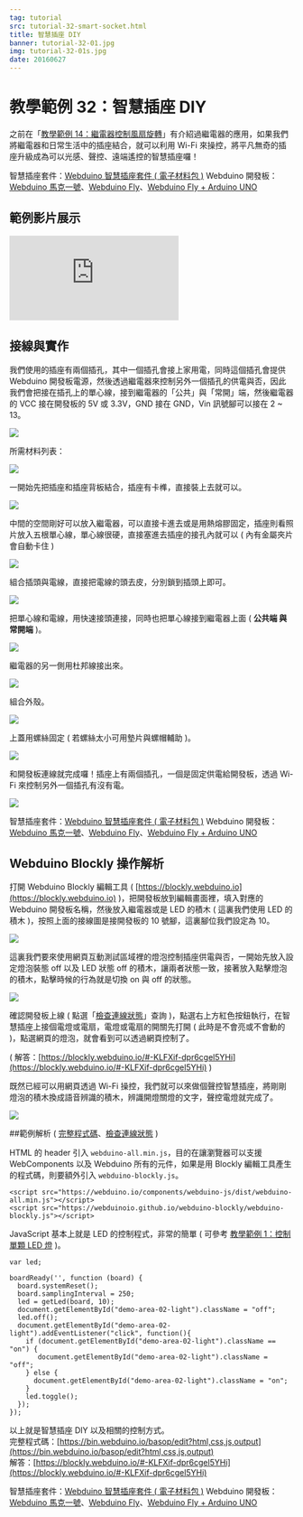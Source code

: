 ```yaml
---
tag: tutorial
src: tutorial-32-smart-socket.html
title: 智慧插座 DIY
banner: tutorial-32-01.jpg
img: tutorial-32-01s.jpg
date: 20160627
---
```


<!-- @@master  = ../../_layout.html-->

<!-- @@block  =  meta-->

<title>教學範例 32：智慧插座 DIY :::: Webduino = Web × Arduino</title>

<meta name="description" content="之前在「教學範例 14：繼電器控制風扇旋轉」有介紹過繼電器的應用，如果我們將繼電器和日常生活中的插座結合，就可以利用 Wi-Fi 來操控，將平凡無奇的插座升級成為可以光感、聲控、遠端遙控的智慧插座囉！">

<meta itemprop="description" content="之前在「教學範例 14：繼電器控制風扇旋轉」有介紹過繼電器的應用，如果我們將繼電器和日常生活中的插座結合，就可以利用 Wi-Fi 來操控，將平凡無奇的插座升級成為可以光感、聲控、遠端遙控的智慧插座囉！">

<meta property="og:description" content="之前在「教學範例 14：繼電器控制風扇旋轉」有介紹過繼電器的應用，如果我們將繼電器和日常生活中的插座結合，就可以利用 Wi-Fi 來操控，將平凡無奇的插座升級成為可以光感、聲控、遠端遙控的智慧插座囉！">

<link rel="canonical" href="https://tutorials.webduino.io/zh-tw/docs/useful/example/smart-socket.html">

<meta property="og:title" content="教學範例 32：智慧插座 DIY" >

<meta property="og:url" content="https://webduino.io/tutorials/tutorial-32-smart-socket.html">

<meta property="og:image" content="https://webduino.io/img/tutorials/tutorial-32-01s.jpg">

<meta itemprop="image" content="https://webduino.io/img/tutorials/tutorial-32-01s.jpg">

<include src="../_include-tutorials.html"></include>

<!-- @@close-->

<!-- @@block  =  preAndNext-->

<include src="../_include-tutorials-content.html"></include>

<!-- @@close-->

<!-- @@block  =  tutorials-->

# 教學範例 32：智慧插座 DIY

之前在「[教學範例 14：繼電器控制風扇旋轉](https://webduino.io/tutorials/tutorial-14-relay.html)」有介紹過繼電器的應用，如果我們將繼電器和日常生活中的插座結合，就可以利用 Wi-Fi 來操控，將平凡無奇的插座升級成為可以光感、聲控、遠端遙控的智慧插座囉！ 

<div class="buy-this">
	<span>智慧插座套件：<a href="https://webduino.io/buy/webduino-package-socket.html" target="_blank">Webduino 智慧插座套件 ( 電子材料包 )</a></span>
	<span>Webduino 開發板：<a href="https://webduino.io/buy/component-webduino-v1.html" target="_blank">Webduino 馬克一號</a>、<a href="https://webduino.io/buy/component-webduino-fly.html" target="_blank">Webduino Fly</a>、<a href="https://webduino.io/buy/component-webduino-uno-fly.html" target="_blank">Webduino Fly + Arduino UNO</a></span>
</div>

## 範例影片展示

<iframe class="youtube" src="https://www.youtube.com/embed/nFEY_k_2zxQ" frameborder="0" allowfullscreen></iframe>

## 接線與實作

我們使用的插座有兩個插孔，其中一個插孔會接上家用電，同時這個插孔會提供 Webduino 開發板電源，然後透過繼電器來控制另外一個插孔的供電與否，因此我們會把接在插孔上的單心線，接到繼電器的「公共」與「常開」端，然後繼電器的 VCC 接在開發板的 5V 或 3.3V，GND 接在 GND，Vin 訊號腳可以接在 2 ~ 13。

![](../img/tutorials/tutorial-32-02.jpg)

所需材料列表：

![](../img/tutorials/tutorial-32-03.jpg)

一開始先把插座和插座背板結合，插座有卡榫，直接裝上去就可以。

![](../img/tutorials/tutorial-32-04.jpg)

中間的空間剛好可以放入繼電器，可以直接卡進去或是用熱熔膠固定，插座則看照片放入五根單心線，單心線很硬，直接塞進去插座的接孔內就可以 ( 內有金屬夾片會自動卡住 )

![](../img/tutorials/tutorial-32-05.jpg)

組合插頭與電線，直接把電線的頭去皮，分別鎖到插頭上即可。

![](../img/tutorials/tutorial-32-07.jpg)

把單心線和電線，用快速接頭連接，同時也把單心線接到繼電器上面 ( **公共端 與 常開端** )。

![](../img/tutorials/tutorial-32-06.jpg)

繼電器的另一側用杜邦線接出來。

![](../img/tutorials/tutorial-32-08.jpg)

組合外殼。

![](../img/tutorials/tutorial-32-09.jpg)

上蓋用螺絲固定 ( 若螺絲太小可用墊片與螺帽輔助 )。

![](../img/tutorials/tutorial-32-09a.jpg)

和開發板連線就完成囉！插座上有兩個插孔，一個是固定供電給開發板，透過 Wi-Fi 來控制另外一個插孔有沒有電。

![](../img/tutorials/tutorial-32-10.jpg)

<div class="buy-this">
	<span>智慧插座套件：<a href="https://webduino.io/buy/webduino-package-socket.html" target="_blank">Webduino 智慧插座套件 ( 電子材料包 )</a></span>
	<span>Webduino 開發板：<a href="https://webduino.io/buy/component-webduino-v1.html" target="_blank">Webduino 馬克一號</a>、<a href="https://webduino.io/buy/component-webduino-fly.html" target="_blank">Webduino Fly</a>、<a href="https://webduino.io/buy/component-webduino-uno-fly.html" target="_blank">Webduino Fly + Arduino UNO</a></span>
</div>

## Webduino Blockly 操作解析

打開 Webduino Blockly 編輯工具 ( [https://blockly.webduino.io](https://blockly.webduino.io) )，把開發板放到編輯畫面裡，填入對應的 Webduino 開發板名稱，然後放入繼電器或是 LED 的積木 ( 這裏我們使用 LED 的積木 )，按照上面的接線圖是接開發板的 10 號腳，這裏腳位我們設定為 10。

![](../img/tutorials/tutorial-32-11.jpg)

這裏我們要來使用網頁互動測試區域裡的燈泡控制插座供電與否，一開始先放入設定燈泡裝態 off 以及 LED 狀態 off 的積木，讓兩者狀態一致，接著放入點擊燈泡的積木，點擊時候的行為就是切換 on 與 off 的狀態。

![](../img/tutorials/tutorial-32-12.jpg)

確認開發板上線 ( 點選「[檢查連線狀態](https://webduino.io/device.html)」查詢 )，點選右上方紅色按鈕執行，在智慧插座上接個電燈或電扇，電燈或電扇的開關先打開 ( 此時是不會亮或不會動的 )，點選網頁的燈泡，就會看到可以透過網頁控制了。

( 解答：[https://blockly.webduino.io/#-KLFXif-dpr6cgel5YHi](https://blockly.webduino.io/#-KLFXif-dpr6cgel5YHi) )

既然已經可以用網頁透過 Wi-Fi 操控，我們就可以來做個聲控智慧插座，將剛剛燈泡的積木換成語音辨識的積木，辨識開燈關燈的文字，聲控電燈就完成了。

![](../img/tutorials/tutorial-32-13.jpg)

##範例解析 ( [完整程式碼](https://bin.webduino.io/basop/edit?html,css,js,output)、[檢查連線狀態](https://webduino.io/device.html) )

HTML 的 header 引入 `webduino-all.min.js`，目的在讓瀏覽器可以支援 WebComponents 以及 Webduino 所有的元件，如果是用 Blockly 編輯工具產生的程式碼，則要額外引入 `webduino-blockly.js`。

	<script src="https://webduino.io/components/webduino-js/dist/webduino-all.min.js"></script>
	<script src="https://webduinoio.github.io/webduino-blockly/webduino-blockly.js"></script>

JavaScript 基本上就是 LED 的控制程式，非常的簡單 ( 可參考 [教學範例 1：控制單顆 LED 燈](https://webduino.io/tutorials/tutorial-01-led.html) )。	

	var led;

	boardReady('', function (board) {
	  board.systemReset();
	  board.samplingInterval = 250;
	  led = getLed(board, 10);
	  document.getElementById("demo-area-02-light").className = "off";
	  led.off();
	  document.getElementById("demo-area-02-light").addEventListener("click", function(){
	    if (document.getElementById("demo-area-02-light").className == "on") {
	       document.getElementById("demo-area-02-light").className = "off";
	    } else {
	      document.getElementById("demo-area-02-light").className = "on";
	    }
	    led.toggle();
	  });
	});

以上就是智慧插座 DIY 以及相關的控制方式。   
完整程式碼：[https://bin.webduino.io/basop/edit?html,css,js,output](https://bin.webduino.io/basop/edit?html,css,js,output)  
解答：[https://blockly.webduino.io/#-KLFXif-dpr6cgel5YHi](https://blockly.webduino.io/#-KLFXif-dpr6cgel5YHi)

<div class="buy-this">
	<span>智慧插座套件：<a href="https://webduino.io/buy/webduino-package-socket.html" target="_blank">Webduino 智慧插座套件 ( 電子材料包 )</a></span>
	<span>Webduino 開發板：<a href="https://webduino.io/buy/component-webduino-v1.html" target="_blank">Webduino 馬克一號</a>、<a href="https://webduino.io/buy/component-webduino-fly.html" target="_blank">Webduino Fly</a>、<a href="https://webduino.io/buy/component-webduino-uno-fly.html" target="_blank">Webduino Fly + Arduino UNO</a></span>
</div>


<!-- @@close-->